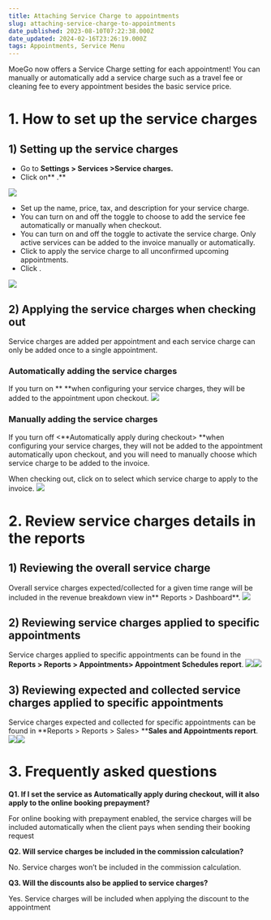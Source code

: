 ```yaml
---
title: Attaching Service Charge to appointments
slug: attaching-service-charge-to-appointments
date_published: 2023-08-10T07:22:38.000Z
date_updated: 2024-02-16T23:26:19.000Z
tags: Appointments, Service Menu
---
```


MoeGo now offers a Service Charge setting for each appointment! You can manually or automatically add a service charge such as a travel fee or cleaning fee to every appointment besides the basic service price.

# 1. How to set up the service charges

## 1) Setting up the service charges

- Go to **Settings > Services >Service charges.**
- Click on** <Add new service charge>.**

![](__GHOST_URL__/content/images/2023/08/CleanShot-2023-08-10-at-12.39.09.gif)
- Set up the name, price, tax, and description for your service charge.
- You can turn on and off the **<Automatically apply during checkout>** toggle to choose to add the service fee automatically or manually when checkout.
- You can turn on and off the **<Active>** toggle to activate the service charge. Only active services can be added to the invoice manually or automatically.
- Click **<Also apply to all upcoming appointments>** to apply the service charge to all unconfirmed upcoming appointments.
- Click **<Add>**.

![](__GHOST_URL__/content/images/2023/08/CleanShot-2023-08-10-at-12.41.09.gif)
## 2) Applying the service charges when checking out

Service charges are added per appointment and each service charge can only be added once to a single appointment.

### Automatically adding the service charges

If you turn on **<Automatically apply during checkout> **when configuring your service charges, they will be added to the appointment upon checkout.
![](__GHOST_URL__/content/images/2023/08/CleanShot-2023-08-10-at-12.46.13.png)
### Manually adding the service charges

If you turn off <**Automatically apply during checkout> **when configuring your service charges, they will not be added to the appointment automatically upon checkout, and you will need to manually choose which service charge to be added to the invoice.

When checking out, click on **<Add service charges>** to select which service charge to apply to the invoice.
![](__GHOST_URL__/content/images/2023/08/CleanShot-2023-08-10-at-12.44.02.gif)
# 2. Review service charges details in the reports

## 1) Reviewing the overall service charge

Overall service charges expected/collected for a given time range will be included in the revenue breakdown view in** Reports > Dashboard**.
![](__GHOST_URL__/content/images/2023/08/CleanShot-2023-08-10-at-12.48.01.png)
## 2) Reviewing service charges applied to specific appointments

Service charges applied to specific appointments can be found in the **Reports > Reports > Appointments> Appointment Schedules report**.
![](__GHOST_URL__/content/images/2023/08/CleanShot-2023-08-10-at-12.52.09.gif)![](__GHOST_URL__/content/images/2023/08/CleanShot-2023-08-10-at-12.53.52.png)
## 3) Reviewing expected and collected service charges applied to specific appointments

Service charges expected and collected for specific appointments can be found in **Reports > Reports > Sales> ****Sales and Appointments report**.
![](__GHOST_URL__/content/images/2023/08/CleanShot-2023-08-10-at-12.58.25.png)![](__GHOST_URL__/content/images/2023/08/CleanShot-2023-08-10-at-12.58.53.png)
# 3. Frequently asked questions

**Q1. If I set the service as Automatically apply during checkout, will it also apply to the online booking prepayment?**

For online booking with prepayment enabled, the service charges will be included automatically when the client pays when sending their booking request

**Q2. Will service charges be included in the commission calculation?**

No. Service charges won’t be included in the commission calculation.

**Q3. Will the discounts also be applied to service charges?**

Yes. Service charges will be included when applying the discount to the appointment
